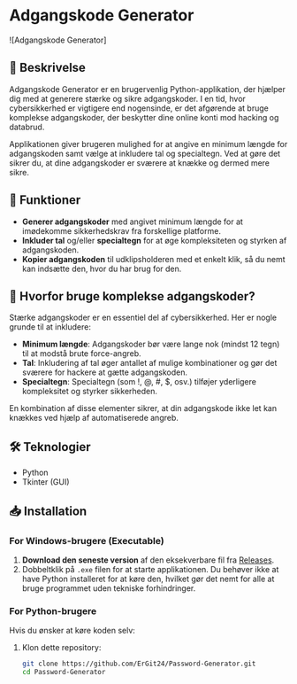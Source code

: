 # Adgangskode Generator

![Adgangskode Generator]

## 📜 Beskrivelse

Adgangskode Generator er en brugervenlig Python-applikation, der hjælper dig med at generere stærke og sikre adgangskoder. I en tid, hvor cybersikkerhed er vigtigere end nogensinde, er det afgørende at bruge komplekse adgangskoder, der beskytter dine online konti mod hacking og databrud.

Applikationen giver brugeren mulighed for at angive en minimum længde for adgangskoden samt vælge at inkludere tal og specialtegn. Ved at gøre det sikrer du, at dine adgangskoder er sværere at knække og dermed mere sikre.

## 🚀 Funktioner

- **Generer adgangskoder** med angivet minimum længde for at imødekomme sikkerhedskrav fra forskellige platforme.
- **Inkluder tal** og/eller **specialtegn** for at øge kompleksiteten og styrken af adgangskoden.
- **Kopier adgangskoden** til udklipsholderen med et enkelt klik, så du nemt kan indsætte den, hvor du har brug for den.

## 🔐 Hvorfor bruge komplekse adgangskoder?

Stærke adgangskoder er en essentiel del af cybersikkerhed. Her er nogle grunde til at inkludere:

- **Minimum længde**: Adgangskoder bør være lange nok (mindst 12 tegn) til at modstå brute force-angreb.
- **Tal**: Inkludering af tal øger antallet af mulige kombinationer og gør det sværere for hackere at gætte adgangskoden.
- **Specialtegn**: Specialtegn (som !, @, #, $, osv.) tilføjer yderligere kompleksitet og styrker sikkerheden.

En kombination af disse elementer sikrer, at din adgangskode ikke let kan knækkes ved hjælp af automatiserede angreb.

## 🛠 Teknologier

- Python
- Tkinter (GUI)

## 📥 Installation

### For Windows-brugere (Executable)

1. **Download den seneste version** af den eksekverbare fil fra [Releases](https://github.com/ErGit24/Password-Generator).
2. Dobbeltklik på `.exe` filen for at starte applikationen. Du behøver ikke at have Python installeret for at køre den, hvilket gør det nemt for alle at bruge programmet uden tekniske forhindringer.

### For Python-brugere

Hvis du ønsker at køre koden selv:

1. Klon dette repository:
   ```bash
   git clone https://github.com/ErGit24/Password-Generator.git
   cd Password-Generator
